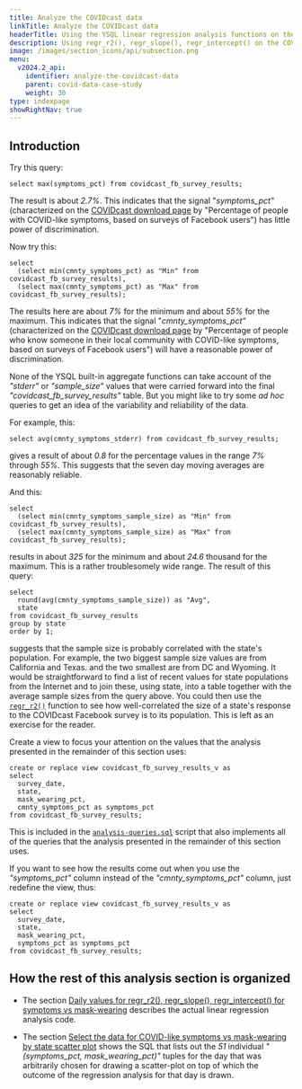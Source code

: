 ```yaml
---
title: Analyze the COVIDcast data
linkTitle: Analyze the COVIDcast data
headerTitle: Using the YSQL linear regression analysis functions on the COVIDcast data—introduction
description: Using regr_r2(), regr_slope(), regr_intercept() on the COVIDcast data—introduction
image: /images/section_icons/api/subsection.png
menu:
  v2024.2_api:
    identifier: analyze-the-covidcast-data
    parent: covid-data-case-study
    weight: 30
type: indexpage
showRightNav: true
---
```


## Introduction

Try this query:

```plpgsql
select max(symptoms_pct) from covidcast_fb_survey_results;
```

The result is about _2.7%_. This indicates that the signal "_symptoms_pct"_ (characterized on the [COVIDcast download page](../ingest-the-covidcast-data/inspect-the-csv-files/) by "Percentage of people with COVID-like symptoms, based on surveys of Facebook users") has little power of discrimination.

Now try this:

```plpgsql
select
  (select min(cmnty_symptoms_pct) as "Min" from covidcast_fb_survey_results),
  (select max(cmnty_symptoms_pct) as "Max" from covidcast_fb_survey_results);
```

The results here are about _7%_ for the minimum and about _55%_ for the maximum. This indicates that the signal "_cmnty_symptoms_pct"_ (characterized on the [COVIDcast download page](../ingest-the-covidcast-data/inspect-the-csv-files/) by "Percentage of people who know someone in their local community with COVID-like symptoms, based on surveys of Facebook users") will have a reasonable power of discrimination.

None of the YSQL built-in aggregate functions can take account of the _"stderr"_ or _"sample_size"_ values that were carried forward into the final _"covidcast_fb_survey_results"_ table. But you might like to try some _ad hoc_ queries to get an idea of the variability and reliability of the data.

For example, this:

```plpgsql
select avg(cmnty_symptoms_stderr) from covidcast_fb_survey_results;
```

gives a result of about _0.8_ for the percentage values in the range _7%_ through _55%_. This suggests that the seven day moving averages are reasonably reliable.

And this:

```plpgsql
select
  (select min(cmnty_symptoms_sample_size) as "Min" from covidcast_fb_survey_results),
  (select max(cmnty_symptoms_sample_size) as "Max" from covidcast_fb_survey_results);
```

results in about _325_ for the minimum and about _24.6_ thousand for the maximum. This is a rather troublesomely wide range. The result of this query:

```plpgsql
select
  round(avg(cmnty_symptoms_sample_size)) as "Avg",
  state
from covidcast_fb_survey_results
group by state
order by 1;
```

suggests that the sample size is probably correlated with the state's population. For example, the two biggest sample size values are from California and Texas. and the two smallest are from DC and Wyoming. It would be straightforward to find a list of recent values for state populations from the Internet and to join these, using state, into a table together with the average sample sizes from the query above. You could then use the [`regr_r2()`](../../function-syntax-semantics/linear-regression/regr/#regr-r2) function to see how well-correlated the size of a state's response to the COVIDcast Facebook survey is to its population. This is left as an exercise for the reader.

Create a view to focus your attention on the values that the analysis presented in the remainder of this section uses:

```plpgsql
create or replace view covidcast_fb_survey_results_v as
select
  survey_date,
  state,
  mask_wearing_pct,
  cmnty_symptoms_pct as symptoms_pct
from covidcast_fb_survey_results;
```

This is included in the [`analysis-queries.sql`](./analysis-scripts/analysis-queries-sql/) script that also implements all of the queries that the analysis presented in the remainder of this section uses.

If you want to see how the results come out when you use the _"symptoms_pct"_ column instead of the _"cmnty_symptoms_pct"_ column, just redefine the view, thus:

```plpgsql
create or replace view covidcast_fb_survey_results_v as
select
  survey_date,
  state,
  mask_wearing_pct,
  symptoms_pct as symptoms_pct
from covidcast_fb_survey_results;
```

## How the rest of this analysis section is organized

- The section [Daily values for regr_r2(), regr_slope(), regr_intercept() for symptoms vs mask-wearing](./daily-regression-analysis/) describes the actual linear regression analysis code.

- The section [Select the data for COVID-like symptoms vs mask-wearing by state scatter plot](./symptoms-vs-mask-wearing-by-state/) shows the SQL that lists out the _51_ individual _"(symptoms_pct, mask_wearing_pct)"_ tuples for the day that was arbitrarily chosen for drawing a scatter-plot on top of which the outcome of the regression analysis for that day is drawn.
